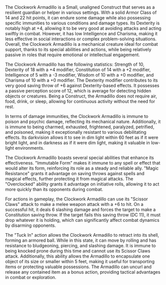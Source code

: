The Clockwork Armadillo is a Small, unaligned Construct that serves as a resilient guardian or helper in various settings. With a solid Armor Class of 14 and 22 hit points, it can endure some damage while also possessing specific immunities to various conditions and damage types. Its Dexterity is notably high at +4, allowing it to be very good at avoiding attacks and acting swiftly in combat. However, it has low Intelligence and Charisma, making it less effective in social interactions or complex problem-solving situations. Overall, the Clockwork Armadillo is a mechanical creature ideal for combat support, thanks to its special abilities and actions, while being relatively passive in roles that require emotional or intellectual engagement.

The Clockwork Armadillo has the following statistics: Strength of 10, Dexterity of 18 with a +4 modifier, Constitution of 14 with a +2 modifier, Intelligence of 5 with a -3 modifier, Wisdom of 10 with a +0 modifier, and Charisma of 10 with a +0 modifier. The Dexterity modifier contributes to its very good saving throw of +6 against Dexterity-based effects. It possesses a passive perception score of 12, which is average for detecting hidden objects or creatures. Being a Construct, the Armadillo does not require air, food, drink, or sleep, allowing for continuous activity without the need for rest.

In terms of damage immunities, the Clockwork Armadillo is immune to poison and psychic damage, reflecting its mechanical nature. Additionally, it is immune to being charmed, exhausted, frightened, paralyzed, petrified, and poisoned, making it exceptionally resistant to various debilitating effects. Its darkvision allows it to see in dim light within 60 feet as if it were bright light, and in darkness as if it were dim light, making it valuable in low-light environments.

The Clockwork Armadillo boasts several special abilities that enhance its effectiveness. "Immutable Form" makes it immune to any spell or effect that would alter its form, reinforcing its role as a steady and reliable ally. "Magic Resistance" grants it advantage on saving throws against spells and magical effects, further protecting it from magical attacks. The "Overclocked" ability grants it advantage on initiative rolls, allowing it to act more quickly than its opponents during combat.

For actions in gameplay, the Clockwork Armadillo can use its "Scissor Claws" attack to make a melee weapon attack with a +6 to hit. On a successful hit, it deals 6 slashing damage and forces the target to make a Constitution saving throw. If the target fails this saving throw (DC 11), it must drop whatever it is holding, which can significantly affect combat dynamics by disarming opponents.

The "Tuck In" action allows the Clockwork Armadillo to retract into its shell, forming an armored ball. While in this state, it can move by rolling and has resistance to bludgeoning, piercing, and slashing damage. It is immune to being knocked prone during this time and cannot use its Scissor Claws attack. Additionally, this ability allows the Armadillo to encapsulate one object of its size or smaller within 5 feet, making it useful for transporting items or protecting valuable possessions. The Armadillo can uncurl and release any contained item as a bonus action, providing tactical advantages in combat or exploration.